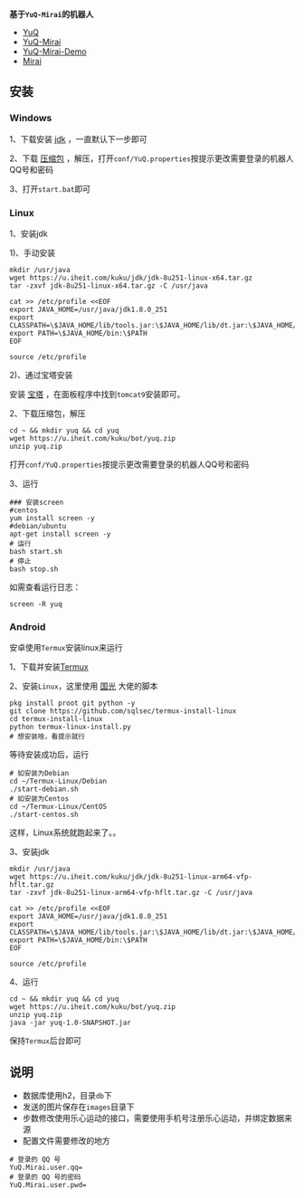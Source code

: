 **基于`YuQ-Mirai`的机器人**
* [YuQ](https://github.com/YuQWorks/YuQ)
* [YuQ-Mirai](https://github.com/YuQWorks/YuQ-Mirai)
* [YuQ-Mirai-Demo](https://github.com/YuQWorks/YuQ-Mirai-Demo)
* [Mirai](https://github.com/mamoe/mirai)

## 安装

### Windows

1、下载安装 [jdk](http://8rr.co/8Kbk) ，一直默认下一步即可

2、下载 [压缩包](https://u.iheit.com/kuku/bot/yuq.zip) ，解压，打开`conf/YuQ.properties`按提示更改需要登录的机器人QQ号和密码

3、打开`start.bat`即可

### Linux

1、安装jdk

1)、手动安装
```shell script
mkdir /usr/java
wget https://u.iheit.com/kuku/jdk/jdk-8u251-linux-x64.tar.gz
tar -zxvf jdk-8u251-linux-x64.tar.gz -C /usr/java

cat >> /etc/profile <<EOF
export JAVA_HOME=/usr/java/jdk1.8.0_251
export CLASSPATH=\$JAVA_HOME/lib/tools.jar:\$JAVA_HOME/lib/dt.jar:\$JAVA_HOME/lib
export PATH=\$JAVA_HOME/bin:\$PATH
EOF

source /etc/profile
```
2)、通过宝塔安装

安装 [宝塔](http://bt.cn) ，在面板程序中找到`tomcat9`安装即可。

2、下载压缩包，解压
```shell script
cd ~ && mkdir yuq && cd yuq
wget https://u.iheit.com/kuku/bot/yuq.zip
unzip yuq.zip
```
打开`conf/YuQ.properties`按提示更改需要登录的机器人QQ号和密码

3、运行
```shell script
### 安装screen
#centos
yum install screen -y
#debian/ubuntu
apt-get install screen -y
# 运行
bash start.sh
# 停止
bash stop.sh
```
如需查看运行日志：
```shell script
screen -R yuq
```

### Android
安卓使用`Termux`安装linux来运行

1、下载并安装[Termux](https://www.coolapk.com/apk/com.termux)

2、安装`Linux`，这里使用 [国光](https://www.sqlsec.com/2020/04/termuxlinux.html) 大佬的脚本
```shell script
pkg install proot git python -y
git clone https://github.com/sqlsec/termux-install-linux
cd termux-install-linux
python termux-linux-install.py
# 想安装啥，看提示就行
```
等待安装成功后，运行
```shell script
# 如安装为Debian
cd ~/Termux-Linux/Debian
./start-debian.sh
# 如安装为Centos
cd ~/Termux-Linux/CentOS
./start-centos.sh
```
这样，Linux系统就跑起来了。。

3、安装jdk
```shell script
mkdir /usr/java
wget https://u.iheit.com/kuku/jdk/jdk-8u251-linux-arm64-vfp-hflt.tar.gz
tar -zxvf jdk-8u251-linux-arm64-vfp-hflt.tar.gz -C /usr/java

cat >> /etc/profile <<EOF
export JAVA_HOME=/usr/java/jdk1.8.0_251
export CLASSPATH=\$JAVA_HOME/lib/tools.jar:\$JAVA_HOME/lib/dt.jar:\$JAVA_HOME/lib
export PATH=\$JAVA_HOME/bin:\$PATH
EOF

source /etc/profile
```

4、运行
```shell script
cd ~ && mkdir yuq && cd yuq
wget https://u.iheit.com/kuku/bot/yuq.zip
unzip yuq.zip
java -jar yuq-1.0-SNAPSHOT.jar
```
保持`Termux`后台即可

## 说明
* 数据库使用h2，目录`db`下
* 发送的图片保存在`images`目录下
* 步数修改使用乐心运动的接口，需要使用手机号注册乐心运动，并绑定数据来源
* 配置文件需要修改的地方
```properties
# 登录的 QQ 号
YuQ.Mirai.user.qq=
# 登录的 QQ 号的密码
YuQ.Mirai.user.pwd=
```

